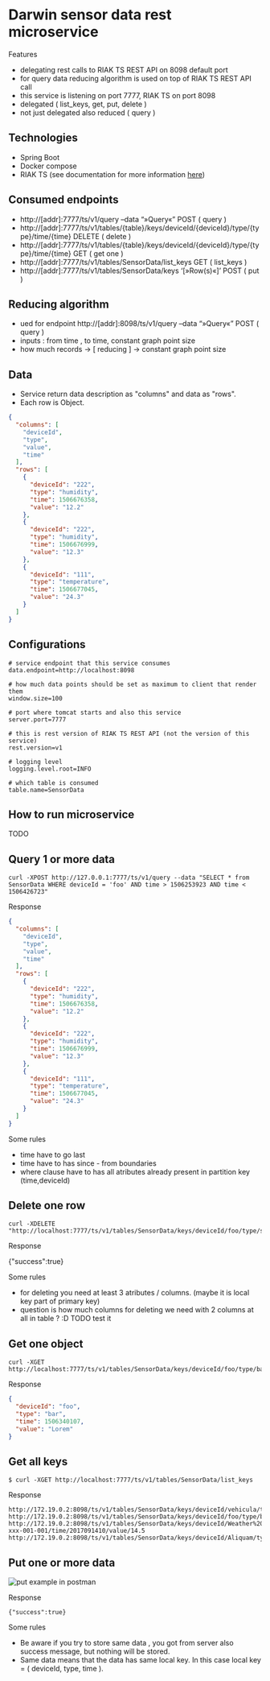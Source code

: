 # Darwin sensor data rest microservice #

Features

* delegating rest calls to RIAK TS REST API on 8098 default port
* for query data reducing algorithm is used on top of RIAK TS REST API call
* this service is listening on port 7777, RIAK TS on port 8098
* delegated ( list_keys, get, put, delete )
* not just delegated also reduced ( query )



## Technologies

* Spring Boot
* Docker compose
* RIAK TS (see documentation for more information [here](https://bitbucket.org/iotresearchlab/darwin-sensor-data-rest/src/0ad28277d2d6b96ee5971f3d09096c4132c4a3a9/bin/README.md?at=master&fileviewer=file-view-default))


## Consumed endpoints

* http://[addr]:7777/ts/v1/query –data “»Query«” POST ( query )
* http://[addr]:7777/ts/v1/tables/{table}/keys/deviceId/{deviceId}/type/{type}/time/{time} DELETE ( delete )
* http://[addr]:7777/ts/v1/tables/{table}/keys/deviceId/{deviceId}/type/{type}/time/{time} GET ( get one )
* http://[addr]:7777/ts/v1/tables/SensorData/list_keys GET ( list_keys )
* http://[addr]:7777/ts/v1/tables/SensorData/keys ‘[»Row(s)«]’ POST ( put )


## Reducing algorithm

* ued for endpoint http://[addr]:8098/ts/v1/query –data “»Query«” POST ( query )
* inputs : from time , to time, constant graph point size
* how much records -> [ reducing ] -> constant graph point size

## Data


* Service return data description as "columns" and data as "rows".
* Each row is Object.

```json
{
  "columns": [
    "deviceId",
    "type",
    "value",
    "time"
  ],
  "rows": [
    {
      "deviceId": "222",
      "type": "humidity",
      "time": 1506676358,
      "value": "12.2"
    },
    {
      "deviceId": "222",
      "type": "humidity",
      "time": 1506676999,
      "value": "12.3"
    },
    {
      "deviceId": "111",
      "type": "temperature",
      "time": 1506677045,
      "value": "24.3"
    }
  ]
}
```

## Configurations

```properties
# service endpoint that this service consumes
data.endpoint=http://localhost:8098

# how much data points should be set as maximum to client that render them
window.size=100

# port where tomcat starts and also this service
server.port=7777

# this is rest version of RIAK TS REST API (not the version of this service)
rest.version=v1

# logging level
logging.level.root=INFO

# which table is consumed
table.name=SensorData
```



## How to run microservice

TODO

## Query 1 or more data

```
curl -XPOST http://127.0.0.1:7777/ts/v1/query --data "SELECT * from SensorData WHERE deviceId = 'foo' AND time > 1506253923 AND time < 1506426723"
```

Response

```json
{
  "columns": [
    "deviceId",
    "type",
    "value",
    "time"
  ],
  "rows": [
    {
      "deviceId": "222",
      "type": "humidity",
      "time": 1506676358,
      "value": "12.2"
    },
    {
      "deviceId": "222",
      "type": "humidity",
      "time": 1506676999,
      "value": "12.3"
    },
    {
      "deviceId": "111",
      "type": "temperature",
      "time": 1506677045,
      "value": "24.3"
    }
  ]
}
```

Some rules

* time have to go last
* time have to has since - from boundaries
* where clause have to has all atributes already present in partition key (time,deviceId)


## Delete one row

```
curl -XDELETE "http://localhost:7777/ts/v1/tables/SensorData/keys/deviceId/foo/type/sit/time/1506340047"
```

Response

{"success":true}

Some rules


* for deleting you need at least 3 atributes / columns. (maybe it is local key part of primary key)
* question is how much columns for deleting we need with 2 columns at all in table ? :D TODO test it

## Get one object

```
curl -XGET http://localhost:7777/ts/v1/tables/SensorData/keys/deviceId/foo/type/bar/time/1506340107
```

Response

```json
{
  "deviceId": "foo",
  "type": "bar",
  "time": 1506340107,
  "value": "Lorem"
}
```

## Get all keys

```
$ curl -XGET http://localhost:7777/ts/v1/tables/SensorData/list_keys
```

Response

```
http://172.19.0.2:8098/ts/v1/tables/SensorData/keys/deviceId/vehicula/type/mi/time/1505296853/value/sed
http://172.19.0.2:8098/ts/v1/tables/SensorData/keys/deviceId/foo/type/bar/time/1505296973/value/Lorem
http://172.19.0.2:8098/ts/v1/tables/SensorData/keys/deviceId/Weather%20Station%200001/type/abc-xxx-001-001/time/2017091410/value/14.5
http://172.19.0.2:8098/ts/v1/tables/SensorData/keys/deviceId/Aliquam/type/sit/time/1505296913/value/amet
```


## Put one or more data

![put example in postman](https://bitbucket.org/iotresearchlab/darwin-sensor-data-rest/src/1b0df98df745a9a30ff36078dfde9862da9a998c/bin/put-example-in-postman.png?at=master&fileviewer=file-view-default)





Response

```
{"success":true}
```

Some rules

* Be aware if you try to store same data , you got from server also success message, but nothing will be stored.
* Same data means that the data has same local key. In this case local key = ( deviceId, type, time ).